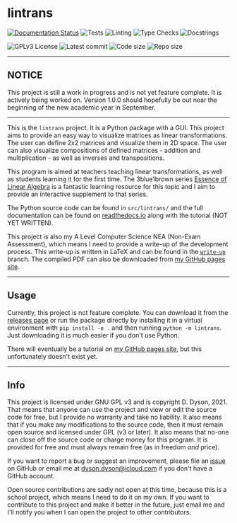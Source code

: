 # lintrans

[![Documentation Status](https://readthedocs.org/projects/lintrans/badge/?version=stable)](https://lintrans.readthedocs.io/en/stable/?badge=stable)
![Tests](https://github.com/DoctorDalek1963/lintrans/actions/workflows/tests.yaml/badge.svg)
![Linting](https://github.com/DoctorDalek1963/lintrans/actions/workflows/linting.yaml/badge.svg)
![Type Checks](https://github.com/DoctorDalek1963/lintrans/actions/workflows/type_checks.yaml/badge.svg)
![Docstrings](https://github.com/DoctorDalek1963/lintrans/actions/workflows/docstrings.yaml/badge.svg)

![GPLv3 License](https://img.shields.io/github/license/DoctorDalek1963/lintrans?style=flat-square)
![Latest commit](https://img.shields.io/github/last-commit/DoctorDalek1963/lintrans?style=flat-square)
![Code size](https://img.shields.io/github/languages/code-size/DoctorDalek1963/lintrans?style=flat-square)
![Repo size](https://img.shields.io/github/repo-size/DoctorDalek1963/lintrans?style=flat-square)

---

## NOTICE
This project is still a work in progress and is not yet feature complete. It is actively being worked on.
Version 1.0.0 should hopefully be out near the beginning of the new academic year in September.

---

This is the `lintrans` project. It is a Python package with a GUI. This project aims to provide an easy way to
visualize matrices as linear transformations. The user can define 2x2 matrices and visualize them in 2D
space. The user can also visualize compositions of defined matrices - addition and multiplication - as well
as inverses and transpositions.

This program is aimed at teachers teaching linear transformations, as well as students learning it for the
first time. The 3blue1brown series [Essence of Linear Algebra](https://www.youtube.com/watch?v=fNk_zzaMoSs&list=PLZHQObOWTQDPD3MizzM2xVFitgF8hE_ab)
is a fantastic learning resource for this topic and I aim to provide an interactive supplement to that series.

The Python source code can be found in `src/lintrans/` and the full documentation can be found on [readthedocs.io](https://lintrans.readthedocs.io/en/stable/)
along with the tutorial (NOT YET WRITTEN).

This project is also my A Level Computer Science NEA (Non-Exam Assessment), which means I need to provide a
write-up of the development process. This write-up is written in LaTeX and can be found in the
[`write-up`](https://github.com/DoctorDalek1963/lintrans/tree/write-up) branch. The compiled PDF can also be
downloaded from [my GitHub pages site](https://doctordalek1963.github.io/lintrans).

---

## Usage

Currently, this project is not feature complete. You can download it from the [releases page](https://github.com/DoctorDalek1963/lintrans/releases/latest)
or run the package directly by installing it in a virtual environment with `pip install -e .` and then running
`python -m lintrans`. Just downloading it is much easier if you don't use Python.

There will eventually be a tutorial on [my GitHub pages site](https://doctordalek1963.github.io/lintrans/tutorial),
but this unfortunately doesn't exist yet.

---

## Info

This project is licensed under GNU GPL v3 and is copyright D. Dyson, 2021. That means that anyone can use the
project and view or edit the source code for free, but I provide no warranty and take no liability. It also
means that if you make any modifications to the source code, then it must remain open source and licensed under
GPL (v3 or later). It also means that no-one can close off the source code or charge money for this program. It
is provided for free and must always remain free (as in freedom *and* price).

If you want to report a bug or suggest an improvement, please file an [issue](https://github.com/DoctorDalek1963/lintrans/issues/new)
on GitHub or email me at [dyson.dyson@icloud.com](mailto:dyson.dyson@icloud.com) if you don't have a GitHub account.

Open source contributions are sadly not open at this time, because this is a school project, which means I need
to do it on my own. If you want to contribute to this project and make it better in the future, just email me
and I'll notify you when I can open the project to other contributors.
